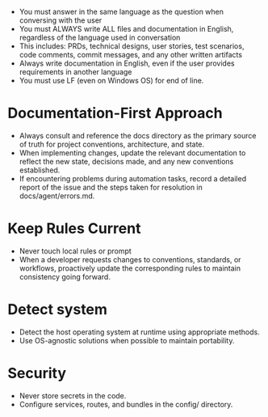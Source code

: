 - You must answer in the same language as the question when conversing with the user
- You must ALWAYS write ALL files and documentation in English, regardless of the language used in conversation
- This includes: PRDs, technical designs, user stories, test scenarios, code comments, commit messages, and any other written artifacts
- Always write documentation in English, even if the user provides requirements in another language
- You must use LF (even on Windows OS) for end of line.

# Documentation-First Approach

- Always consult and reference the docs directory as the primary source of truth for project conventions, architecture, and state.
- When implementing changes, update the relevant documentation to reflect the new state, decisions made, and any new conventions established.
- If encountering problems during automation tasks, record a detailed report of the issue and the steps taken for resolution in docs/agent/errors.md.

# Keep Rules Current

- Never touch local rules or prompt
- When a developer requests changes to conventions, standards, or workflows, proactively update the corresponding rules to maintain consistency going forward.

# Detect system

- Detect the host operating system at runtime using appropriate methods.
- Use OS-agnostic solutions when possible to maintain portability.

# Security

- Never store secrets in the code.
- Configure services, routes, and bundles in the config/ directory.
